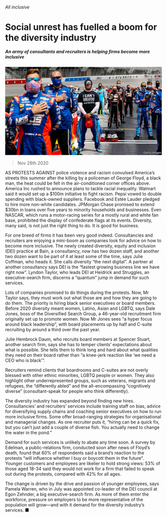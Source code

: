 ###### All inclusive

# Social unrest has fuelled a boom for the diversity industry 

##### An army of consultants and recruiters is helping firms become more inclusive 

![image](images/20201128_WBP505.jpg) 

> Nov 28th 2020 

AS PROTESTS AGAINST police violence and racism convulsed America’s streets this summer after the killing by a policeman of George Floyd, a black man, the heat could be felt in the air-conditioned corner offices above. America Inc rushed to announce plans to tackle racial inequality. Walmart said it would set up a $100m initiative to fight racism. Pepsi vowed to double spending with black-owned suppliers. Facebook and Estée Lauder pledged to hire more non-white candidates. JPMorgan Chase promised to extend $30bn in loans over five years to minority households and businesses. Even NASCAR, which runs a motor-racing series for a mostly rural and white fan base, prohibited the display of confederate flags at its events. Diversity, many said, is not just the right thing to do. It is good for business.

For one breed of firms it has been very good indeed. Consultancies and recruiters are enjoying a mini-boom as companies look for advice on how to become more inclusive. The newly created diversity, equity and inclusion (DEI) practice at Bain, a consultancy, now has two dozen staff, and another two dozen want to be part of it at least some of the time, says Julie Coffman, who heads it. She calls diversity “the next digital”. A partner at another consultancy says DEI is the “fastest growing business line we have right now”. Lyndon Taylor, who leads DEI at Heidrick and Struggles, an executive-search firm, discerns a “quantum” jump in demand for such services.


Lots of companies promised to do things during the protests. Now, Mr Taylor says, they must work out what those are and how they are going to do them. The priority is hiring black senior executives or board members. Before 2020 diversity meant women, Latino, Asian and LGBTQ, says Dale Jones, boss of the Diversified Search Group, a 46-year-old recruitment firm originally set up to promote women. Now Mr Jones sees “a hyper focus around black leadership”, with board placements up by half and C-suite recruiting by around a third over the past year. 

Julie Hembrock Daum, who recruits board members at Spencer Stuart, another search firm, says she has to temper clients’ expectations about what is possible. She tells them to think long and hard about what qualities they need on their board rather than “a knee-jerk reaction like ‘we need a CEO who is black’”.

Recruiters remind clients that boardrooms and C-suites are not overly blessed with other ethnic minorities, LGBTQ people or women. They also highlight other underrepresented groups, such as veterans, migrants and refugees, the “differently abled” and the all-encompassing “cognitively diverse” (consultant-speak for people who think differently).

The diversity industry has expanded beyond finding new hires. Consultancies’ and recruiters’ services include training staff on bias, advice for diversifying supply chains and coaching senior executives on how to run more inclusive firms. Some offer broad-ranging strategies for organisational and managerial changes. As one recruiter puts it, “hiring can be a quick fix, but you can’t just add a couple of diverse fish. You actually need to change the water in the pond.”

Demand for such services is unlikely to abate any time soon. A survey by Edelman, a public-relations firm, conducted soon after news of Floyd’s death, found that 60% of respondents said a brand’s reaction to the protests “will influence whether I buy or boycott them in the future”. Younger customers and employees are likelier to hold strong views: 53% of those aged 18-34 said they would not work for a firm that failed to speak out during the protests, compared with 42% for all ages.

The change is driven by the drive and passion of younger employees, says Pamela Warren, who in July was appointed co-leader of the DEI council at Egon Zehnder, a big executive-search firm. As more of them enter the workforce, pressure on employers to be more representative of the population will grow—and with it demand for the diversity industry’s services. ■

